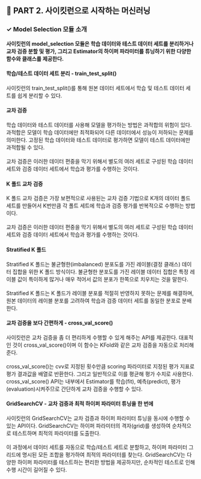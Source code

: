 <h2>📌 PART 2. 사이킷런으로 시작하는 머신러닝</h2>
<h3>✓ Model Selection 모듈 소개</h3>

**사이킷런의 model_selection 모듈은 학습 데이터와 테스트 데이터 세트를 분리하거나 교차 검증 분할 및 평가, 그리고 Estimator의 하이퍼 파라미터를 튜닝하기 위한 다양한 함수와 클래스를 제공한다.**

<h4>학습/테스트 데이터 세트 분리 - train_test_split()</h4>
사이킷런의 train_test_split()를 통해 원본 데이터 세트에서 학습 및 테스트 데이터 세트를 쉽게 분리할 수 있다.<br>

<h4>교차 검증</h4>
학습 데이터와 테스트 데이터를 사용해 모델을 평가하는 방법은 과적합의 위험이 있다. 과적합은 모델이 학습 데이터에만 최적화되어 다른 데이터에서 성능이 저하되는 문제를 의미한다. 고정된 학습 데이터와 테스트 데이터로 평가하면 모델이 테스트 데이터에만 과적합될 수 있다. <br>
<br>
교차 검증은 이러한 데이터 편중을 막기 위해서 별도의 여러 세트로 구성된 학습 데이터 세트와 검증 데이터 세트에서 학습과 평가를 수행하는 것이다.<br>

<h4>K 폴드 교차 검증</h4>
K 폴드 교차 검증은 가장 보편적으로 사용된는 교차 검증 기법으로 K개의 데이터 폴드 세트를 만들어서 K번만큼 각 폴트 세트에 학습과 검증 평가를 반복적으로 수행하는 방법이다. <br>
<br>
교차 검증은 이러한 데이터 편중을 막기 위해서 별도의 여러 세트로 구성된 학습 데이터 세트와 검증 데이터 세트에서 학습과 평가를 수행하는 것이다.<br>

<h4>Stratified K 폴드</h4>
Stratified K 폴드는 불균형한(imbalanced) 분포도를 가진 레이블(결정 클래스) 데이터 집합을 위한 K 폴드 방식이다. 불균형한 분포도를 가진 레이블 데이터 집합은 특정 레이블 값이 특이하게 많거나 매우 적어서 값의 분포가 한쪽으로 치우치는 것을 말한다. <br>
<br>
Stratified K 폴드는 K 폴드가 레이블 분포를 적절히 반영하지 못하는 문제를 해결하며, 원본 데이터의 레이블 분포를 고려하여 학습과 검증 데이터 세트를 동일한 분포로 분배한다.

<h4>교차 검증을 보다 간편하게 - cross_val_score()</h4>
사이킷런은 교차 검증을 좀 더 편리하게 수행할 수 있게 해주는 API를 제공한다. 대표적인 것이 cross_val_score()이며 이 함수는 KFold와 같은 교차 검증을 자동으로 처리해준다.<br>
<br>
cross_val_score()는 cvv로 지정된 횟수만큼 scoring 파라미터로 지정된 평가 지표로 평가 결과값을 배열로 반환한다. 그리고 일반적으로 이를 평균해 평가 수치로 사용한다. cross_val_score() API는 내부에서 Estimator를 학습(fit), 예측(predict), 평가(evaluation)시켜주므로 간단하게 교차 검증을 수행할 수 있다.<br>

<h4>GridSearchCV - 교차 검증과 최적 하이퍼 파라미터 튜닝을 한 번에</h4>
사이킷런의 GridSearchCV는 교차 검증과 하이퍼 파라미터 튜닝을 동시에 수행할 수 있는 API이다. GridSearchCV는 하이퍼 파라미터의 격자(grid)를 생성하여 순차적으로 테스트하며 최적의 파라미터를 도출한다.<br>
<br>
이 과정에서 데이터 세트를 자동으로 학습/테스트 세트로 분할하고, 하이퍼 파라미터 그리드에 명시된 모든 조합을 평가하여 최적의 파라미터를 찾는다. GridSearchCV는 다양한 하이퍼 파라미터를 테스트하는 편리한 방법을 제공하지만, 순차적인 테스트로 인해 수행 시간이 길어질 수 있다.<br>

